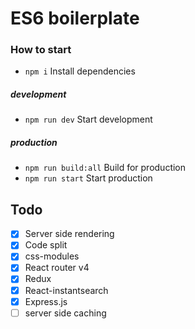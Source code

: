# ES6 boilerplate

### How to start
* `npm i` Install dependencies

##### development
* `npm run dev` Start development

##### production
* `npm run build:all` Build for production
* `npm run start` Start production

## Todo
* [x] Server side rendering
* [x] Code split
* [x] css-modules
* [x] React router v4
* [x] Redux
* [x] React-instantsearch
* [x] Express.js
* [ ] server side caching
